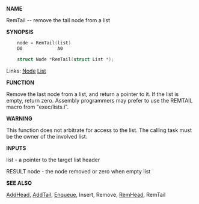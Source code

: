 
**NAME**

RemTail -- remove the tail node from a list

**SYNOPSIS**

```c
    node = RemTail(list)
    D0             A0

    struct Node *RemTail(struct List *);

```
Links: [Node](_0091.md) [List](_007D.md) 

**FUNCTION**

Remove the last node from a list, and return a pointer to it. If
the list is empty, return zero. Assembly programmers may prefer to
use the REMTAIL macro from &#034;exec/lists.i&#034;.

**WARNING**

This function does not arbitrate for access to the list.  The
calling task must be the owner of the involved list.

**INPUTS**

list - a pointer to the target list header

RESULT
node - the node removed or zero when empty list

**SEE ALSO**

[AddHead](AddHead.md), [AddTail](AddTail.md), [Enqueue](Enqueue.md), Insert, Remove, [RemHead](RemHead.md), RemTail
